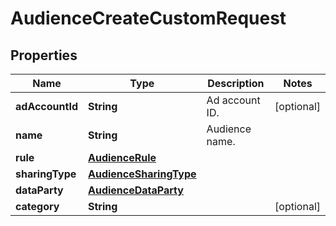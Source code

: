 

# AudienceCreateCustomRequest

## Properties

Name | Type | Description | Notes
------------ | ------------- | ------------- | -------------
**adAccountId** | **String** | Ad account ID. |  [optional]
**name** | **String** | Audience name. | 
**rule** | [**AudienceRule**](AudienceRule.md) |  | 
**sharingType** | [**AudienceSharingType**](AudienceSharingType.md) |  | 
**dataParty** | [**AudienceDataParty**](AudienceDataParty.md) |  | 
**category** | **String** |  |  [optional]




